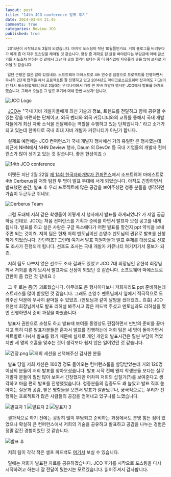 ```yaml
---
layout: post
title: "14th JCO conference 발표 후기"
date: 2014-03-04 21:45
comments: true
categories: Review JCO
published: true
---
```


<small>&nbsp;&nbsp;2014년이 시작되고도 3월이 되었습니다. 마지막 포스팅이 작년 10월쯤인가요. 거의 블로그를 버려두다가 이제 좀 더 자주 포스팅을 해야될 것 같습니다. 항상 좀 제대로 된 글을 써야된다는 부담감에 아예 글쓰기를 시도조차 안하는 것 같애서 그냥 제 글의 퀄리티보다는 좀 더 형식없이 자유롭게 글을 많이 쓰자로 가야될 것 같습니다.

&nbsp;&nbsp;일단 근황은 많은 일이 있었네요. 소프트웨어 마에스트로 4th 연수생 입장으로 프로젝트를 진행하면서 무사히 2단계 합격을 해서 프로젝트를 잘 진행하고 있고 2014년도 마이크로소프트웨어 잡지에도 기고(이건 다시 포스팅할게요.)하고 2월에는 우리나라에서 가장 큰 자바 개발자 행사인 JCO에서 발표를 하기도 했습니다. 그래서 오늘은 그 발표 후기에 대해 한번 써보자! 입니다.</small> <!-- more -->

![JCO Logo](http://imageshack.com/a/img607/5356/5cld.png)

&nbsp;&nbsp;[JCO](http://www.jco.or.kr/)는 "국내 자바 개발자들에게 최신 기술과 정보, 트렌드를 전달하고 함께 공유할 수 있는 장을 마련하는 단체이고, 외국 벤더와 외국 커뮤니티와의 교류를 통해서 국내 개발자들에게 최신 자바 소식을 전달해주는 역할을 수행하고 있는 단체입니다." 라고 소개가 되고 있는데 한마디로 국내 최대 자바 개발자 커뮤니티가 아닌가 합니다.

&nbsp;&nbsp;실제로 예전에는 JCO 컨퍼런스가 국내 개발자 행사에선 거의 유일한 큰 행사였는데 최근에 NHN에서 NHN Deview 행사, Daum 의 DevOn 등 국내 기업들의 개발자 컨퍼런스가 많이 생기고 있는 것 같습니다. 좋은 현상이죠 :)

![14th JCO conference](http://imageshack.com/a/img203/6185/xtws.png)

&nbsp;&nbsp;어쨋든 지난 2월 22일 [제 14회 한국자바개발자 컨퍼런스](http://www.jcoconference.co.kr/)에서 소프트웨어 마에스트로 4th Cerberus팀 저와 팀원 두 명이 발표 무대에 서게 되었습니다. 아직도 긴장하면서 발표했던 순간, 발표 후 우리 프로젝트에 많은 공감을 보여주셨던 청중 분들을 생각하면 가슴이 두근두근 뛰네요. 

![Cerberus Team](http://imageshack.com/a/img703/8967/v3ch.png)

&nbsp;&nbsp;그럼 도대체 저희 같은 학생들이 어떻게 저 행사에서 발표를 하게되었냐? 가 제일 궁금하실 건데요. JCO는 처음 컨퍼런스를 기획과 준비를 하면서 발표자 모집 공고를 내게 됩니다. 발표를 하고 싶은 사람은 구글 독스에다가 어떤 발표를 할건지 ppt 약식을 보내주면 되는 것이죠. 저희 팀은 현재 저희 멘토님이신 손영수 멘토님의 권유로 발표를 신청하게 되었습니다. 간단하죠? 그런데 여기서 발표 지원자들과 발표 주제를 대상으로 선호도 조사가 진행되게 됩니다. 선호도 조사는 국내 개발자 커뮤니티 여기저기서 홍보가 되죠. 

&nbsp;&nbsp;저희 팀도 나쁘지 않은 선호도 조사 결과도 있었고 JCO 7대 회장님인 유현석 회장님께서 저희를 좋게 보셔서 발표자로 선정이 되었던 것 같습니다. 소프트웨어 마에스트로 간판이 좀 컸던 것 같네요 :) 

&nbsp;&nbsp;그 후 로는 좀(?) 괴로웠습니다. 아무래도 큰 행사이다보니 저희끼리도 ppt 준비하는데 스트레스를 많이 받았던 것 같습니다. 그래도 손영수 멘토님께서 옆에서 적극적으로 도와주신 덕분에 무사히 끝마칠 수 있었죠. (멘토님과 같이 날밤을 샜더랬죠.. 흐흨) JCO 유현석 회장님께서도 발표 리허설 봐주시고 많은 피드백 주셨고 멘토님과도 리허설을 몇 번 진행하면서 준비 과정을 마쳤습니다.

&nbsp;&nbsp;발표자 권한으로 초청도 하고 발표때 보여줄 동영상도 편집하면서 만반의 준비를 끝마치고 특히 다른 발표자분들은 혼자서 발표를 진행하는데 저희 팀은 세 명이 돌아가면서 파트별로 나눠서 발표를 했기 때문에 실제로 개인 개인의 발표시간은 훨씬 부담이 적었지만 세 명의 호흡을 맞추는 것이 생각보다 쉽지 않은 일이었던 것 같습니다.

![긴장.png](http://imageshack.com/a/img855/4664/k1n3.png)
![저희 세션을 선택해주신 감사한 분들](http://imageshack.com/a/img21/5013/z9qz.png)

&nbsp;&nbsp;발표 당일 저희 세션은 100명 정도 들어오는 컨퍼런스룸을 할당받았는데 거의 120명 이상의 분들이 저희 발표를 찾아오셨습니다. 발표 시작 전에 왠지 학생분들 보다는 실무 개발자 분들이 훨씬 많아 보여서 긴장했지만 어차피 저희의 삽질기(?)를 보여준다고 생각하고 마음 편히 발표를 진행했었습니다. 청중분들의 집중도도 꽤 높았고 발표 직후 쏟아지는 질문과 공감, 받은 명함들을 보면서 발표가 잘끝났구나, 궁극적으로는 우리가 진행하는 프로젝트가 많은 사람들의 공감을 얻어내고 있구나를 느꼈습니다.

![발표자 1](http://imageshack.com/a/img541/2481/g796.jpg)
![발표자 2](http://imageshack.com/a/img703/2744/72db.jpg)
![발표자 3](http://imageshack.com/a/img513/9923/fc4m.jpg)

&nbsp;&nbsp;결과적으로 하기 전에는 굉장히 많이 부담되고 준비하는 과정에서도 분명 힘든 점이 있었으나 확실히 큰 컨퍼런스에서 저희의 기술을 공유하고 발표하고 공감을 나누는 경험은 정말 값진 경험이었던 것 같습니다.

![발표 후](http://imageshack.com/a/img46/8002/e7qa.jpg)

&nbsp;&nbsp;저희 팀이 각각 적은 셀프 피드백도 [여기서](https://docs.google.com/spreadsheet/ccc?key=0AqDqphPwAZV0dHhVTGJGZFJWT1haWVRMTU1XdzFqWUE#gid=0) 보실 수 있습니다.

&nbsp;&nbsp;밑에는 저희가 발표한 자료를 공유하겠습니다. JCO 후기를 시작으로 포스팅을 다시 시작하려고 하는데 잘 전달이 됬는지는 모르겠습니다. 읽어주셔서 감사합니다.

&nbsp;
&nbsp;
<script async class="speakerdeck-embed" data-id="dab41c107f4c01311bfb5ee28cb54637" data-ratio="1.41436464088398" src="//speakerdeck.com/assets/embed.js"></script>